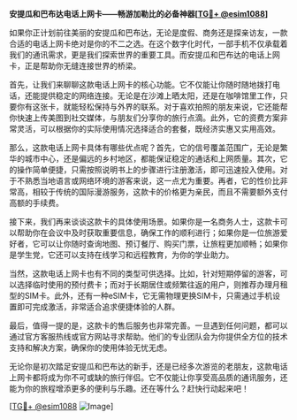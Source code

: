 **安提瓜和巴布达电话上网卡——畅游加勒比的必备神器[[TG💪+ @esim1088](https://t.me/s/esim1088)]**

如果你正计划前往美丽的安提瓜和巴布达，无论是度假、商务还是探亲访友，一款合适的电话上网卡绝对是你的不二之选。在这个数字化时代，一部手机不仅承载着我们的通讯需求，更是我们探索世界的重要工具。而安提瓜和巴布达的电话上网卡，正是帮助你无缝连接世界的桥梁。

首先，让我们来聊聊这款电话上网卡的核心功能。它不仅能让你随时随地拨打电话，还能提供稳定的网络连接。无论是在沙滩上晒太阳，还是在咖啡馆里工作，只要你有这张卡，就能轻松保持与外界的联系。对于喜欢拍照的朋友来说，它还能帮你快速上传美图到社交媒体，与朋友们分享你的旅行点滴。此外，它的资费方案非常灵活，可以根据你的实际使用情况选择适合的套餐，既经济实惠又实用高效。

那么，这款电话上网卡具体有哪些优点呢？首先，它的信号覆盖范围广，无论是繁华的城市中心，还是偏远的乡村地区，都能保证稳定的通话和上网质量。其次，它的操作简单便捷，只需按照说明书上的步骤进行注册激活，即可迅速投入使用。对于不熟悉当地语言或网络环境的游客来说，这一点尤为重要。再者，它的性价比非常高，相较于传统的国际漫游服务，这款卡的价格更为亲民，而且不需要额外支付高额的手续费。

接下来，我们再来谈谈这款卡的具体使用场景。如果你是一名商务人士，这款卡可以帮助你在会议中及时获取重要信息，确保工作的顺利进行；如果你是一位旅游爱好者，它可以让你随时查询地图、预订餐厅、购买门票，让旅程更加顺畅；如果你是学生党，它还可以支持在线学习和远程教育，为你的学业助力。

当然，这款电话上网卡也有不同的类型可供选择。比如，针对短期停留的游客，可以选择临时使用的预付费卡；而对于长期居住或频繁往返的用户，则推荐办理月租型的SIM卡。此外，还有一种eSIM卡，它无需物理更换SIM卡，只需通过手机设置即可完成激活，非常适合追求便捷体验的人群。

最后，值得一提的是，这款卡的售后服务也非常完善。一旦遇到任何问题，都可以通过官方客服热线或官方网站寻求帮助。他们的专业团队会为你提供全方位的技术支持和解决方案，确保你的使用体验无忧无虑。

无论你是初次踏足安提瓜和巴布达的新手，还是已经多次游览的老朋友，这款电话上网卡都将成为你不可或缺的旅行伴侣。它不仅能让你享受高品质的通讯服务，还能为你的旅程增添更多的便利与乐趣。还在等什么？赶快行动起来吧！

[[TG💪+ @esim1088](https://t.me/s/esim1088) ![Image](https://i.postimg.cc/4NQfJmqS/Snipaste-2025-05-13-00-14-12.png)]